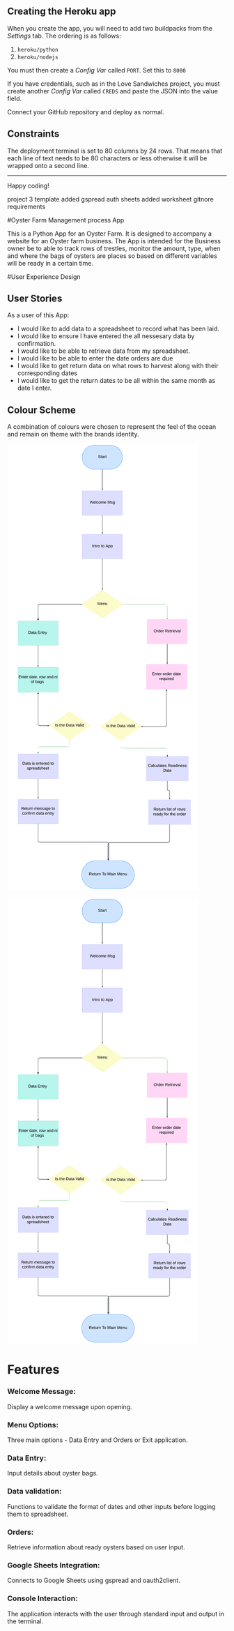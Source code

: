 
## Creating the Heroku app

When you create the app, you will need to add two buildpacks from the _Settings_ tab. The ordering is as follows:

1. `heroku/python`
2. `heroku/nodejs`

You must then create a _Config Var_ called `PORT`. Set this to `8000`

If you have credentials, such as in the Love Sandwiches project, you must create another _Config Var_ called `CREDS` and paste the JSON into the value field.

Connect your GitHub repository and deploy as normal.

## Constraints

The deployment terminal is set to 80 columns by 24 rows. That means that each line of text needs to be 80 characters or less otherwise it will be wrapped onto a second line.

---

Happy coding!


project 3 template added 
gspread 
auth
sheets
added worksheet 
gitnore
requirements

#Oyster Farm Management process App



This is a Python App for an Oyster Farm. It is designed to accompany a website for an Oyster farm business. The App is intended for the Business owner  be to able to track rows of trestles, monitor the amount, type, when and where the bags of oysters are places so based on different variables will be ready in a certain time. 

#User Experience Design

## User Stories
As a user of this App:
* I would like to add data to a spreadsheet to record what has been laid. 
* I would like to ensure I have entered the all nessesary data by confirmation. 
* I would like to be able to retrieve data from my spreadsheet.
* I would like to be able to enter the date orders are due
* I would like to get return data on what rows to harvest along with their corresponding dates
* I would like to get the return dates to be all within the same month as date I enter. 

## Colour Scheme
<p>A combination of colours were chosen to represent the feel of the ocean and remain on theme with the brands identity.</p>

![Color scheme](./oysterfarm.py/assets/idsflowchart_2.png)

![Lucidchart Diagram](/idsflowchart_2.png)

# Features
### Welcome Message: 
 Display a welcome message upon opening.
### Menu Options:
 Three main options - Data Entry and Orders or Exit application. 
### Data Entry: 
Input details about oyster bags.
### Data validation:
Functions to validate the format of dates and other inputs before logging them to spreadsheet. 
### Orders: 
Retrieve information about ready oysters based on user input.
### Google Sheets Integration: 
Connects to Google Sheets using gspread and oauth2client.
### Console Interaction: 
The application interacts with the user through standard input and output in the terminal.